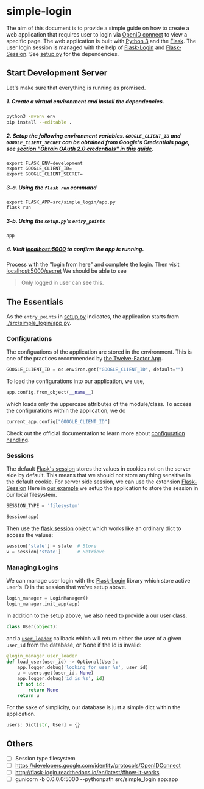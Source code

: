 # simple-login

The aim of this document is to provide a simple guide on
how to create a web application that requires user to login
via [OpenID connect](http://openid.net/connect/) to view a specific page.
The web application is built with [Python 3](https://www.python.org/)
and the [Flask](http://flask.pocoo.org/).
The user login session is managed with the help of
[Flask-Login](http://flask-login.readthedocs.io/en/latest/) and
[Flask-Session](https://pythonhosted.org/Flask-Session/).
See [setup.py](./setup.py) for the dependencies.

## Start Development Server

Let's make sure that everything is running as promised.

##### 1. Create a virtual environment and install the dependencies.
```sh
python3 -mvenv env
pip install --editable .
```

##### 2. Setup the following environment variables. `GOOGLE_CLIENT_ID` and `GOOGLE_CLIENT_SECRET` can be obtained from Google's Credentials page, see [section "Obtain OAuth 2.0 credentials" in this guide](https://developers.google.com/identity/protocols/OpenIDConnect#getcredentials).

```
export FLASK_ENV=development
export GOOGLE_CLIENT_ID=
export GOOGLE_CLIENT_SECRET=
```

##### 3-a. Using the `flask run` command
```
export FLASK_APP=src/simple_login/app.py
flask run
```

##### 3-b. Using the `setup.py`'s `entry_points`
```
app
```

##### 4. Visit [localhost:5000](http://localhost:5000) to confirm the app is running.
Process with the "login from here" and complete the login.
Then visit [localhost:5000/secret](http://localhost:5000/secret)
We should be able to see
> Only logged in user can see this.

## The Essentials

As the `entry_points` in [setup.py](./setup.py) indicates, the application
starts from [./src/simple_login/app.py](./src/simple_login/app.py).

### Configurations

The configuations of the application are stored in the environment.
This is one of the practices recommended by
[the Twelve-Factor App](https://12factor.net/config).

```python
GOOGLE_CLIENT_ID = os.environ.get("GOOGLE_CLIENT_ID", default="")
```

To load the configurations into our application, we use,
```python
app.config.from_object(__name__)
```
which loads only the uppercase attributes of the module/class.
To access the configurations within the application, we do
```python
current_app.config["GOOGLE_CLIENT_ID"]
```
Check out the official documentation to learn more about
[configuration handling](http://flask.pocoo.org/docs/1.0/config/).

### Sessions

The default [Flask's session](http://flask.pocoo.org/docs/1.0/api/#flask.session)
stores the values in cookies not on the server side by default.
This means that we should not store anything sensitive in the default cookie.
For server side session, we can use the extension
[Flask-Session](https://pythonhosted.org/Flask-Session/)
Here in [our example](./src/simple_login/app.py) we setup the application
to store the session in our local filesystem.
```python
SESSION_TYPE = 'filesystem'

Session(app)
```
Then use the [flask.session](http://flask.pocoo.org/docs/api/#flask.session)
object which works like an ordinary dict to access the values:
```python
session['state'] = state  # Store
v = session['state']      # Retrieve
```

### Managing Logins

We can manage user login with the
[Flask-Login](http://flask-login.readthedocs.io/en/latest/)
library which store active user's ID in the session that we've setup above.
```python
login_manager = LoginManager()
login_manager.init_app(app)
```
In addition to the setup above, we also need to provide a our user class.
```python
class User(object):
```
and a [`user_loader`](http://flask-login.readthedocs.io/en/latest/#how-it-works)
callback which will return either the user of a given `user_id` from the database,
or None if the Id is invalid:

```python
@login_manager.user_loader
def load_user(user_id) -> Optional[User]:
    app.logger.debug('looking for user %s', user_id)
    u = users.get(user_id, None)
    app.logger.debug('id is %s', id)
    if not id:
        return None
    return u
```

For the sake of simplicity, our database is just a simple dict
within the application.

```python
users: Dict[str, User] = {}
```

## Others

- [ ] Session type filesystem
- [ ] https://developers.google.com/identity/protocols/OpenIDConnect
- [ ] http://flask-login.readthedocs.io/en/latest/#how-it-works
- [ ] gunicorn -b 0.0.0.0:5000 --pythonpath src/simple_login  app:app
